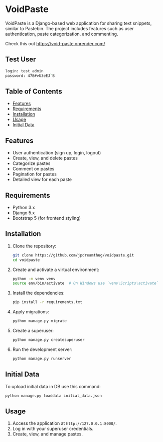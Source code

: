 # VoidPaste

VoidPaste is a Django-based web application for sharing text snippets, similar to Pastebin. The project includes features such as user authentication, paste categorization, and commenting.

Check this out https://void-paste.onrender.com/

## Test User
   ```sh
   login: test_admin
   password: 47B#vU3eEJ`B
   ```


## Table of Contents

- [Features](#features)
- [Requirements](#requirements)
- [Installation](#installation)
- [Usage](#usage)
- [Initial Data](#initial-data)


## Features

- User authentication (sign up, login, logout)
- Create, view, and delete pastes
- Categorize pastes
- Comment on pastes
- Pagination for pastes
- Detailed view for each paste

## Requirements

- Python 3.x
- Django 5.x
- Bootstrap 5 (for frontend styling)

## Installation

1. Clone the repository:
    ```sh
    git clone https://github.com/jpdreamthug/voidpaste.git
    cd voidpaste
    ```

2. Create and activate a virtual environment:
    ```sh
    python -m venv venv
    source env/bin/activate  # On Windows use `venv\Scripts\activate`
    ```

3. Install the dependencies:
    ```sh
    pip install -r requirements.txt
    ```

4. Apply migrations:
    ```sh
    python manage.py migrate
    ```

5. Create a superuser:
    ```sh
    python manage.py createsuperuser
    ```

6. Run the development server:
    ```sh
    python manage.py runserver
    ```

## Initial Data

   To upload initial data in DB use this command:

   ```sh
   python manage.py loaddata initial_data.json
   ```

## Usage

1. Access the application at `http://127.0.0.1:8000/`.
2. Log in with your superuser credentials.
3. Create, view, and manage pastes.

